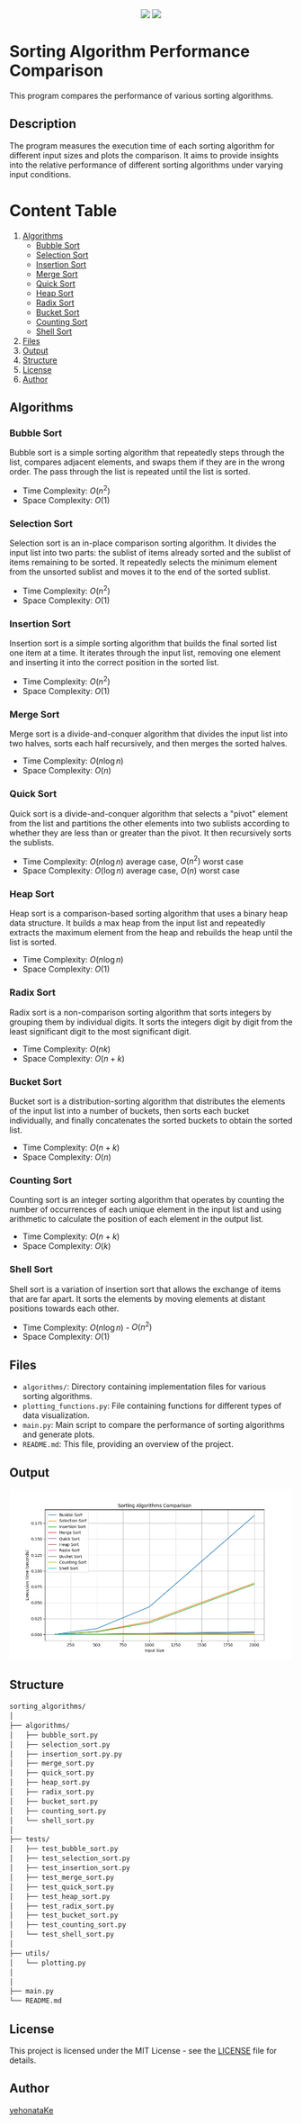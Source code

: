 <div align="center">
  <img src="https://img.shields.io/badge/language-Python-%233776AB.svg?logo=python">
  <img src="https://custom-icon-badges.demolab.com/github/license/denvercoder1/custom-icon-badges?logo=law">
</div>


# Sorting Algorithm Performance Comparison

This program compares the performance of various sorting algorithms.

## Description

The program measures the execution time of each sorting algorithm for different input sizes and plots the comparison. It aims to provide insights into the relative performance of different sorting algorithms under varying input conditions.

# Content Table

1. [Algorithms](#algorithms)
    - [Bubble Sort](#bubble-sort)
    - [Selection Sort](#selection-sort)
    - [Insertion Sort](#insertion-sort)
    - [Merge Sort](#merge-sort)
    - [Quick Sort](#quick-sort)
    - [Heap Sort](#heap-sort)
    - [Radix Sort](#radix-sort)
    - [Bucket Sort](#bucket-sort)
    - [Counting Sort](#counting-sort)
    - [Shell Sort](#shell-sort)
2. [Files](#files)
3. [Output](#Output)
4. [Structure](#structure)
5. [License](#license)
6. [Author](#author)


## Algorithms

### Bubble Sort

Bubble sort is a simple sorting algorithm that repeatedly steps through the list, compares adjacent elements, and swaps them if they are in the wrong order. The pass through the list is repeated until the list is sorted.

- Time Complexity: $O(n^2)$
- Space Complexity: $O(1)$

### Selection Sort

Selection sort is an in-place comparison sorting algorithm. It divides the input list into two parts: the sublist of items already sorted and the sublist of items remaining to be sorted. It repeatedly selects the minimum element from the unsorted sublist and moves it to the end of the sorted sublist.

- Time Complexity: $O(n^2)$
- Space Complexity: $O(1)$

### Insertion Sort

Insertion sort is a simple sorting algorithm that builds the final sorted list one item at a time. It iterates through the input list, removing one element and inserting it into the correct position in the sorted list.

- Time Complexity: $O(n^2)$
- Space Complexity: $O(1)$

### Merge Sort

Merge sort is a divide-and-conquer algorithm that divides the input list into two halves, sorts each half recursively, and then merges the sorted halves.

- Time Complexity: $O(n \log n)$
- Space Complexity: $O(n)$

### Quick Sort

Quick sort is a divide-and-conquer algorithm that selects a "pivot" element from the list and partitions the other elements into two sublists according to whether they are less than or greater than the pivot. It then recursively sorts the sublists.

- Time Complexity: $O(n \log n)$ average case, $O(n^2)$ worst case
- Space Complexity: $O(\log n)$ average case, $O(n)$ worst case

### Heap Sort

Heap sort is a comparison-based sorting algorithm that uses a binary heap data structure. It builds a max heap from the input list and repeatedly extracts the maximum element from the heap and rebuilds the heap until the list is sorted.

- Time Complexity: $O(n \log n)$
- Space Complexity: $O(1)$

### Radix Sort

Radix sort is a non-comparison sorting algorithm that sorts integers by grouping them by individual digits. It sorts the integers digit by digit from the least significant digit to the most significant digit.

- Time Complexity: $O(nk)$
- Space Complexity: $O(n + k)$

### Bucket Sort

Bucket sort is a distribution-sorting algorithm that distributes the elements of the input list into a number of buckets, then sorts each bucket individually, and finally concatenates the sorted buckets to obtain the sorted list.

- Time Complexity: $O(n + k)$
- Space Complexity: $O(n)$

### Counting Sort

Counting sort is an integer sorting algorithm that operates by counting the number of occurrences of each unique element in the input list and using arithmetic to calculate the position of each element in the output list.

- Time Complexity: $O(n + k)$
- Space Complexity: $O(k)$

### Shell Sort

Shell sort is a variation of insertion sort that allows the exchange of items that are far apart. It sorts the elements by moving elements at distant positions towards each other.

- Time Complexity: $O(n \log n)$ - $O(n^2)$
- Space Complexity: $O(1)$

## Files

- `algorithms/`: Directory containing implementation files for various sorting algorithms.
- `plotting_functions.py`: File containing functions for different types of data visualization.
- `main.py`: Main script to compare the performance of sorting algorithms and generate plots.
- `README.md`: This file, providing an overview of the project.

## Output

![Comparison plot of algorithms' output](https://github.com/yehonatanke/Sorting_Algorithm_Performance_Comparison/blob/main/output/output_algoCompare.png)

## Structure

```bash
sorting_algorithms/
│
├── algorithms/
│   ├── bubble_sort.py
│   ├── selection_sort.py
│   ├── insertion_sort.py.py
│   ├── merge_sort.py
│   ├── quick_sort.py
│   ├── heap_sort.py
│   ├── radix_sort.py
│   ├── bucket_sort.py
│   ├── counting_sort.py
│   └── shell_sort.py
│
├── tests/
│   ├── test_bubble_sort.py
│   ├── test_selection_sort.py
│   ├── test_insertion_sort.py
│   ├── test_merge_sort.py
│   ├── test_quick_sort.py
│   ├── test_heap_sort.py
│   ├── test_radix_sort.py
│   ├── test_bucket_sort.py
│   ├── test_counting_sort.py
│   └── test_shell_sort.py
│
├── utils/
│   └── plotting.py
│   
│
├── main.py
└── README.md
```

## License

This project is licensed under the MIT License - see the [LICENSE](https://github.com/yehonatanke/Sorting_Algorithm_Performance_Comparison/blob/main/LICENSE) file for details.

## Author

[yehonataKe](https://github.com/yehonatanke)
